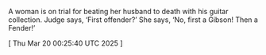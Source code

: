  
A woman is on trial for beating her husband to death with his guitar collection. Judge says, ‘First offender?’ She says, ‘No, first a Gibson! Then a Fender!’
 
[ 
Thu Mar 20 00:25:40 UTC 2025
 ]
